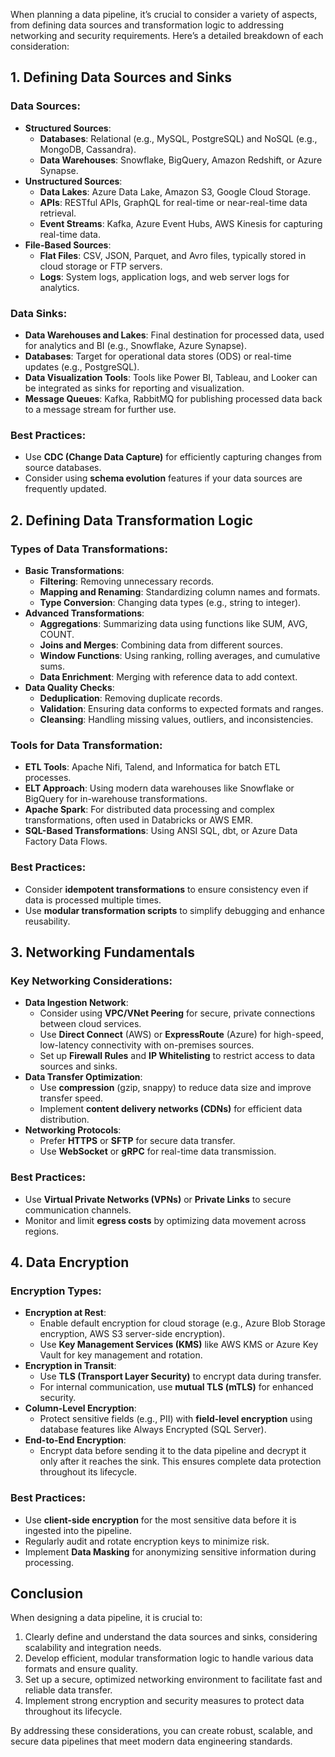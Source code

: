 When planning a data pipeline, it’s crucial to consider a variety of aspects, from defining data sources and transformation logic to addressing networking and security requirements. Here’s a detailed breakdown of each consideration:

## 1. **Defining Data Sources and Sinks**

### Data Sources:
- **Structured Sources**:
  - **Databases**: Relational (e.g., MySQL, PostgreSQL) and NoSQL (e.g., MongoDB, Cassandra).
  - **Data Warehouses**: Snowflake, BigQuery, Amazon Redshift, or Azure Synapse.
- **Unstructured Sources**:
  - **Data Lakes**: Azure Data Lake, Amazon S3, Google Cloud Storage.
  - **APIs**: RESTful APIs, GraphQL for real-time or near-real-time data retrieval.
  - **Event Streams**: Kafka, Azure Event Hubs, AWS Kinesis for capturing real-time data.
- **File-Based Sources**:
  - **Flat Files**: CSV, JSON, Parquet, and Avro files, typically stored in cloud storage or FTP servers.
  - **Logs**: System logs, application logs, and web server logs for analytics.

### Data Sinks:
- **Data Warehouses and Lakes**: Final destination for processed data, used for analytics and BI (e.g., Snowflake, Azure Synapse).
- **Databases**: Target for operational data stores (ODS) or real-time updates (e.g., PostgreSQL).
- **Data Visualization Tools**: Tools like Power BI, Tableau, and Looker can be integrated as sinks for reporting and visualization.
- **Message Queues**: Kafka, RabbitMQ for publishing processed data back to a message stream for further use.

### Best Practices:
- Use **CDC (Change Data Capture)** for efficiently capturing changes from source databases.
- Consider using **schema evolution** features if your data sources are frequently updated.

## 2. **Defining Data Transformation Logic**

### Types of Data Transformations:
- **Basic Transformations**:
  - **Filtering**: Removing unnecessary records.
  - **Mapping and Renaming**: Standardizing column names and formats.
  - **Type Conversion**: Changing data types (e.g., string to integer).
- **Advanced Transformations**:
  - **Aggregations**: Summarizing data using functions like SUM, AVG, COUNT.
  - **Joins and Merges**: Combining data from different sources.
  - **Window Functions**: Using ranking, rolling averages, and cumulative sums.
  - **Data Enrichment**: Merging with reference data to add context.
- **Data Quality Checks**:
  - **Deduplication**: Removing duplicate records.
  - **Validation**: Ensuring data conforms to expected formats and ranges.
  - **Cleansing**: Handling missing values, outliers, and inconsistencies.

### Tools for Data Transformation:
- **ETL Tools**: Apache Nifi, Talend, and Informatica for batch ETL processes.
- **ELT Approach**: Using modern data warehouses like Snowflake or BigQuery for in-warehouse transformations.
- **Apache Spark**: For distributed data processing and complex transformations, often used in Databricks or AWS EMR.
- **SQL-Based Transformations**: Using ANSI SQL, dbt, or Azure Data Factory Data Flows.

### Best Practices:
- Consider **idempotent transformations** to ensure consistency even if data is processed multiple times.
- Use **modular transformation scripts** to simplify debugging and enhance reusability.

## 3. **Networking Fundamentals**

### Key Networking Considerations:
- **Data Ingestion Network**:
  - Consider using **VPC/VNet Peering** for secure, private connections between cloud services.
  - Use **Direct Connect** (AWS) or **ExpressRoute** (Azure) for high-speed, low-latency connectivity with on-premises sources.
  - Set up **Firewall Rules** and **IP Whitelisting** to restrict access to data sources and sinks.
- **Data Transfer Optimization**:
  - Use **compression** (gzip, snappy) to reduce data size and improve transfer speed.
  - Implement **content delivery networks (CDNs)** for efficient data distribution.
- **Networking Protocols**:
  - Prefer **HTTPS** or **SFTP** for secure data transfer.
  - Use **WebSocket** or **gRPC** for real-time data transmission.

### Best Practices:
- Use **Virtual Private Networks (VPNs)** or **Private Links** to secure communication channels.
- Monitor and limit **egress costs** by optimizing data movement across regions.

## 4. **Data Encryption**

### Encryption Types:
- **Encryption at Rest**:
  - Enable default encryption for cloud storage (e.g., Azure Blob Storage encryption, AWS S3 server-side encryption).
  - Use **Key Management Services (KMS)** like AWS KMS or Azure Key Vault for key management and rotation.
- **Encryption in Transit**:
  - Use **TLS (Transport Layer Security)** to encrypt data during transfer.
  - For internal communication, use **mutual TLS (mTLS)** for enhanced security.
- **Column-Level Encryption**:
  - Protect sensitive fields (e.g., PII) with **field-level encryption** using database features like Always Encrypted (SQL Server).
- **End-to-End Encryption**:
  - Encrypt data before sending it to the data pipeline and decrypt it only after it reaches the sink. This ensures complete data protection throughout its lifecycle.

### Best Practices:
- Use **client-side encryption** for the most sensitive data before it is ingested into the pipeline.
- Regularly audit and rotate encryption keys to minimize risk.
- Implement **Data Masking** for anonymizing sensitive information during processing.

## **Conclusion**

When designing a data pipeline, it is crucial to:
1. Clearly define and understand the data sources and sinks, considering scalability and integration needs.
2. Develop efficient, modular transformation logic to handle various data formats and ensure quality.
3. Set up a secure, optimized networking environment to facilitate fast and reliable data transfer.
4. Implement strong encryption and security measures to protect data throughout its lifecycle.

By addressing these considerations, you can create robust, scalable, and secure data pipelines that meet modern data engineering standards.
